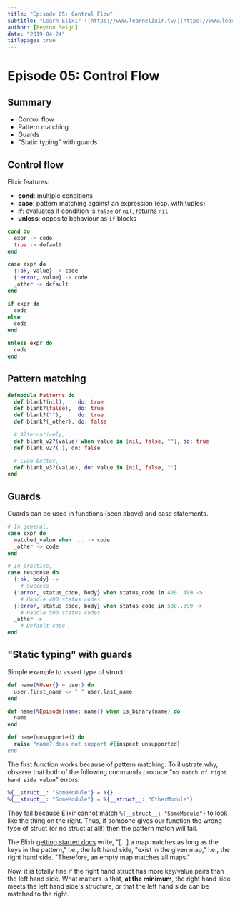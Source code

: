 ```yaml
---
title: "Episode 05: Control Flow"
subtitle: "Learn Elixir ([https://www.learnelixir.tv/](https://www.learnelixir.tv/))"
author: [Peyton Seigo]
date: "2019-04-24"
titlepage: true
---
```


# Episode 05: Control Flow

## Summary

- Control flow
- Pattern matching
- Guards
- "Static typing" with guards

## Control flow

Elixir features:

- **cond**: multiple conditions
- **case**: pattern matching against an expression (esp. with tuples)
- **if**: evaluates if condition is `false` or `nil`, returns `nil`
- **unless**: opposite behaviour as `if` blocks

```elixir
cond do
  expr -> code
  true -> default
end

case expr do
  {:ok, value} -> code
  {:error, value} -> code
  _other -> default
end

if expr do
  code
else
  code
end

unless expr do
  code
end
```

## Pattern matching

```elixir
defmodule Patterns do
  def blank?(nil),    do: true
  def blank?(false),  do: true
  def blank?(""),     do: true
  def blank?(_other), do: false

  # Alternatively,
  def blank_v2?(value) when value in [nil, false, ""], do: true
  def blank_v2?(_), do: false

  # Even better,
  def blank_v3?(value), do: value in [nil, false, ""]
end
```

## Guards

Guards can be used in functions (seen above) and case statements.

```elixir
# In general,
case expr do
  matched_value when ... -> code
  _other -> code
end

# In practice,
case response do
  {:ok, body} ->
    # Success
  {:error, status_code, body} when status_code in 400..499 ->
    # Handle 400 status codes
  {:error, status_code, body} when status_code in 500..599 ->
    # Handle 500 status codes
  _other ->
    # Default case
end
```

## "Static typing" with guards

Simple example to assert type of struct:

```elixir
def name(%User{} = user) do
  user.first_name <> " " user.last_name
end

def name(%Episode{name: name}) when is_binary(name) do
  name
end

def name(unsupported) do
  raise "name? does not support #{inspect unsupported}
end
```

The first function works because of pattern matching. To illustrate why, observe that both of the following commands produce "`no match of right hand side value`" errors:

```elixir
%{__struct__: "SomeModule"} = %{}
%{__struct__: "SomeModule"} = %{__struct__: "OtherModule"}
```

They fail because Elixir cannot match `%{__struct__: "SomeModule"}` to look like the thing on the right. Thus, if someone gives our function the wrong type of struct (or no struct at all!) then the pattern match will fail.

The Elixir [getting started docs](https://elixir-lang.org/getting-started/keywords-and-maps.html) write, "[...] a map matches as long as the keys in the pattern," i.e., the left hand side, "exist in the given map," i.e., the right hand side. "Therefore, an empty map matches all maps."

Now, it is totally fine if the right hand struct has more key/value pairs than the left hand side. What matters is that, **at the minimum**, the right hand side meets the left hand side's structure, or that the left hand side can be matched to the right.
